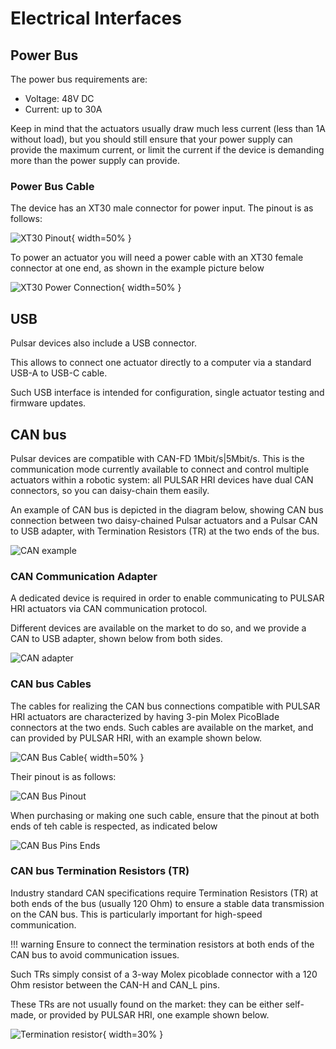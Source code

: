 # Electrical Interfaces

## Power Bus

The power bus requirements are:

- Voltage: 48V DC
- Current: up to 30A

Keep in mind that the actuators usually draw much less current (less than 1A without load), but you should still ensure that your power supply can provide the maximum current, or limit the current if the device is demanding more than the power supply can provide.

### Power Bus Cable
The device has an XT30 male connector for power input. The pinout is as follows:

![XT30 Pinout](assets/images/XT30_01.png){ width=50% }

To power an actuator you will need a power cable with an XT30 female connector at one end, as shown in the example picture below

![XT30 Power Connection](assets/images/power_connection.jpeg){ width=50% }

## USB

Pulsar devices also include a USB connector. 

This allows to connect one actuator directly to a computer via a standard USB-A to USB-C cable.

Such USB interface is intended for configuration, single actuator testing and firmware updates.

## CAN bus

Pulsar devices are compatible with CAN-FD 1Mbit/s|5Mbit/s. 
This is the communication mode currently available to connect and control multiple actuators within a robotic system: all PULSAR HRI devices have dual CAN connectors, so you can daisy-chain them easily. 

An example of CAN bus is depicted in the diagram below, showing CAN bus connection between two daisy-chained Pulsar actuators and a Pulsar CAN to USB adapter, with Termination Resistors (TR) at the two ends of the bus.

![CAN example](assets/images/can_02.png)

### CAN Communication Adapter
A dedicated device is required in order to enable communicating to PULSAR HRI actuators via CAN communication protocol.

Different devices are available on the market to do so, and we provide a CAN to USB adapter, shown below from both sides.

![CAN adapter](assets/images/CAN_adapter.png)

### CAN bus Cables
The cables for realizing the CAN bus connections compatible with PULSAR HRI actuators are characterized by having 3-pin Molex PicoBlade connectors at the two ends.
Such cables are available on the market, and can provided by PULSAR HRI, with an example shown below.

![CAN Bus Cable](assets/images/Can_bus_cable.jpeg){ width=50% }

Their pinout is as follows:

![CAN Bus Pinout](assets/images/can_01.png)

When purchasing or making one such cable, ensure that the pinout at both ends of teh cable is respected, as indicated below

![CAN Bus Pins Ends](assets/images/Can_cable_pins_ends.png)


### CAN bus Termination Resistors (TR)
Industry standard CAN specifications require Termination Resistors (TR)  at both ends of the bus (usually 120 Ohm) to ensure a stable data transmission on the CAN bus. This is particularly important for high-speed communication. 

!!! warning
    Ensure to connect the termination resistors at both ends of the CAN bus to avoid communication issues.

Such TRs simply consist of a 3-way Molex picoblade connector with a 120 Ohm resistor between the CAN-H and CAN_L pins.

These TRs are not usually found on the market: they can be either self-made, or provided by PULSAR HRI, one example shown below. 

![Termination resistor](assets/images/termination_resistor.jpeg){ width=30% }












